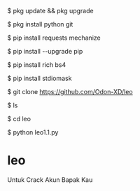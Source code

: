 $ pkg update && pkg upgrade

$ pkg install python git

$ pip install requests mechanize

$ pip install --upgrade pip

$ pip install rich bs4

$ pip install stdiomask

$ git clone https://github.com/Odon-XD/leo

$ ls

$ cd leo

$ python leo1.1.py

# leo
Untuk Crack Akun Bapak Kau 
